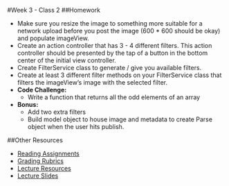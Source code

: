 #Week 3 - Class 2
##Homework
* Make sure you resize the image to something more suitable for a network upload before you post the image (600 * 600 should be okay) and populate imageView.
* Create an action controller that has 3 - 4 different filters. This action controller should be presented by the tap of a button in the bottom center of the initial view controller.
* Create FilterService class to generate / give you available filters.
* Create at least 3 different filter methods on your FilterService class that filters the imageView’s image with the selected filter.
* **Code Challenge:** 
	* Write a function that returns all the odd elements of an array
* **Bonus:**
	* Add two extra filters
	* Build model object to house image and metadata to create Parse object when the user hits publish.

##Other Resources
* [Reading Assignments](../../Resources/ra-grading-standard/)
* [Grading Rubrics](../../Resources/)
* [Lecture Resources](lecture/)
* [Lecture Slides](https://www.icloud.com/keynote/000GnomDeFVINYs90NAZtUW9A#Week3-Class2)
